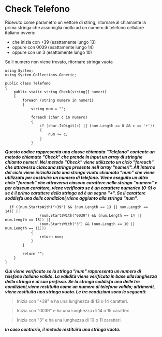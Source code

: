 # Check Telefono

Ricevuto come parametro un vettore di string, ritornare al chiamante la prima stringa che assomiglia molto ad un numero di telefono cellulare italiano ovvero:
- che inizia con +39 (esattamente lungo  13)
- oppure con 0039 (esattamente lungo 14)
- oppure con un 3 (esattamente lungo 10)

Se il numero non viene trovato, ritornare stringa vuota 
```
using System;
using System.Collections.Generic;

public class Telefono
{
    public static string Check(string[] numeri)
    {
        foreach (string numero in numeri)
        {
            string num = "";

            foreach (char c in numero)
            {
                if (char.IsDigit(c) || (num.Length == 0 && c == '+'))
                {
                    num += c;
                }
            }
```

***Questo codice rappresenta una classe chiamata "Telefono" contente un metodo chiamato "Check" che prende in input un array di stringhe chiamto numeri. Nel metodo "Check" viene utilizzato un ciclo "foreach" che attraversa ciascuna stringa presente nell'array "numeri". All'interno del ciclo viene inizializzata una stringa vuota chiamata "num" che viene utilizzata per costruire un numero di telefono. Viene eseguito un altro ciclo "foreach" che attraversa ciascun carattere nella stringa "numero" 
e per ciascun carattere, viene verificato se è un carattere numerico (0-9) o se è il primo carattere della stringa ed è un segno "+". Se il carattere soddisfa una delle condizioni,viene aggiunto alla stringa "num".***

```
  if ((num.StartsWith("+39") && (num.Length == 13 || num.Length == 14)) ||
                (num.StartsWith("0039") && (num.Length == 14 || num.Length == 15)) ||
                (num.StartsWith("3") && (num.Length == 10 || num.Length == 11)))
            {
                return num;
            }
        }

        return "";
    }
}
```
***Qui viene verificato se la stringa "num" rappresenta un numero di telefono italiano valido. La validità viene verificata in base alla lunghezza della stringa e al suo prefisso. Se la stringa soddisfa una delle tre condizioni,viene restituita come un numero di telefono valido; altrimenti, viene restituita una stringa vuota. Le tre condizioni sono le seguenti:***

>Inizia con "+39" e ha una lunghezza di 13 o 14 caratteri.

>Inizia con "0039" e ha una lunghezza di 14 o 15 caratteri.

>Inizia con "3" e ha una lunghezza di 10 o 11 caratteri.

***In caso contrario, il metodo restituirà una stringa vuota.***

